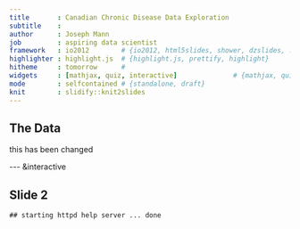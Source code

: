 ```yaml
---
title       : Canadian Chronic Disease Data Exploration
subtitle    : 
author      : Joseph Mann 
job         : aspiring data scientist
framework   : io2012        # {io2012, html5slides, shower, dzslides, ...}
highlighter : highlight.js  # {highlight.js, prettify, highlight}
hitheme     : tomorrow      # 
widgets     : [mathjax, quiz, interactive]              # {mathjax, quiz, bootstrap}
mode        : selfcontained # {standalone, draft}
knit        : slidify::knit2slides
---
```


## The Data

this has been changed


---  &interactive

## Slide 2


```
## starting httpd help server ... done
```


